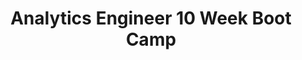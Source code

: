 ---
layout: sub-navigation
title: Analytics Engineer 10 Week Boot Camp
eleventyNavigation:
  key: Analytics Engineer 10 Week Boot Campe
  parent: Analytics Engineer Apprenticeship
  order: 1
---